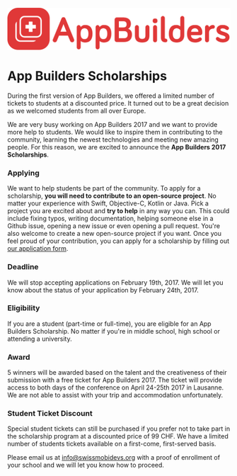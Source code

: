 <p align="center"><img src ="../images/logo.png" width="600px"/></p>

# App Builders Scholarships
During the first version of App Builders, we offered a limited number of tickets to students at a discounted price. It turned out to be a great decision as we welcomed students from all over Europe.

We are very busy working on App Builders 2017 and we want to provide more help to students. We would like to inspire them in contributing to the community, learning the newest technologies and meeting new amazing people. For this reason, we are excited to announce the **App Builders 2017 Scholarships**.
### Applying
We want to help students be part of the community. To apply for a scholarship, **you will need to contribute to an open-source project**. No matter your experience with Swift, Objective-C, Kotlin or Java. Pick a project you are excited about and **try to help** in any way you can. This could include fixing typos, writing documentation, helping someone else in a Github issue, opening a new issue or even opening a pull request. You're also welcome to create a new open-source project if you want. 
Once you feel proud of your contribution, you can apply for a scholarship by filling out [our application form](https://docs.google.com/forms/d/19pRTVksY4-1XwuTlGxjg5FmaylN4f4NKJMSQZVxrs4I/).

### Deadline
We will stop accepting applications on February 19th, 2017. We will let you know about the status of your application by February 24th, 2017.

### Eligibility
If you are a student (part-time or full-time), you are eligible for an App Builders Scholarship. No matter if you're in middle school, high school or attending a university.

### Award
5 winners will be awarded based on the talent and the creativeness of their submission with a free ticket for App Builders 2017. The ticket will provide access to both days of the conference on April 24-25th 2017 in Lausanne. We are not able to assist with your trip and accommodation unfortunately.

### Student Ticket Discount
Special student tickets can still be purchased if you prefer not to take part in the scholarship program at a discounted price of 99 CHF. We have a limited number of students tickets available on a first-come, first-served basis.

Please email us at [info@swissmobidevs.org](mailto:info@swissmobidevs.org) with a proof of enrollment of your school and we will let you know how to proceed.